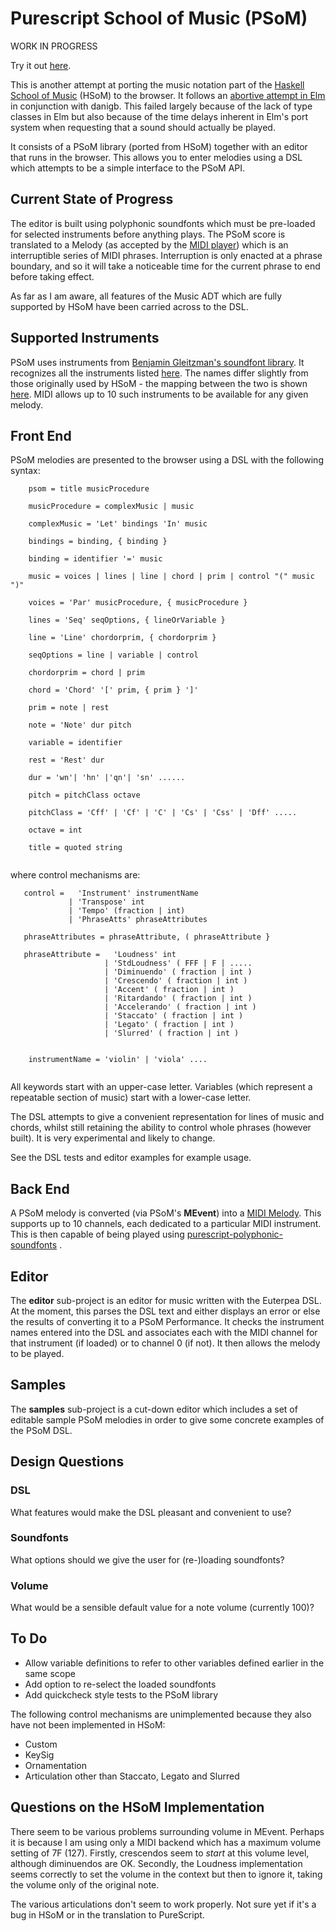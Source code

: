 Purescript School of Music (PSoM)
=================================

WORK IN PROGRESS


Try it out [here](http://www.tradtunedb.org.uk:8600/).

This is another attempt at porting the music notation part of the [Haskell School of Music](https://github.com/Euterpea/Euterpea2) (HSoM) to the browser. It follows an [abortive attempt in Elm](https://github.com/danigb/elm-school-of-music) in conjunction with danigb.  This failed largely because of the lack of type classes in Elm but also because of the time delays inherent in Elm's port system when requesting that a sound should actually be played.

It consists of a PSoM library (ported from HSoM) together with an editor that runs in the browser. This allows you to enter melodies using a DSL which attempts to be a simple interface to the PSoM API.


Current State of Progress
-------------------------

The editor is built using polyphonic soundfonts which must be pre-loaded for selected instruments before anything plays.  The PSoM score is translated to a Melody (as accepted by the [MIDI player](https://github.com/newlandsvalley/purescript-midi-player)) which is an interruptible series of MIDI phrases.  Interruption is only enacted at a phrase boundary, and so it will take a noticeable time for the current phrase to end before taking effect. 

As far as I am aware, all features of the Music ADT which are fully supported by HSoM have been carried across to the DSL.

Supported Instruments
---------------------

PSoM uses instruments from [Benjamin Gleitzman's soundfont library](https://github.com/gleitz/midi-js-soundfonts).  It recognizes all the instruments listed [here](http://gleitz.github.io/midi-js-soundfonts/FluidR3_GM/names.json).  The names differ slightly from those originally used by HSoM - the mapping between the two is shown [here](https://github.com/newlandsvalley/purescript-school-of-music/blob/master/HSoM_INSTRUMENTS.md).  MIDI allows up to 10 such instruments to be available for any given melody.

Front End
---------

PSoM melodies are presented to the browser using a DSL with the following syntax:

``` 
    psom = title musicProcedure

    musicProcedure = complexMusic | music
    
    complexMusic = 'Let' bindings 'In' music
    
    bindings = binding, { binding }
    
    binding = identifier '=' music

    music = voices | lines | line | chord | prim | control "(" music ")"

    voices = 'Par' musicProcedure, { musicProcedure }

    lines = 'Seq' seqOptions, { lineOrVariable }

    line = 'Line' chordorprim, { chordorprim }
    
    seqOptions = line | variable | control

    chordorprim = chord | prim

    chord = 'Chord' '[' prim, { prim } ']'

    prim = note | rest

    note = 'Note' dur pitch 
    
    variable = identifier

    rest = 'Rest' dur

    dur = 'wn'| 'hn' |'qn'| 'sn' ......

    pitch = pitchClass octave

    pitchClass = 'Cff' | 'Cf' | 'C' | 'Cs' | 'Css' | 'Dff' .....

    octave = int
    
    title = quoted string
    
```
where control mechanisms are:


```
   control =   'Instrument' instrumentName 
             | 'Transpose' int 
             | 'Tempo' (fraction | int) 
             | 'PhraseAtts' phraseAttributes

   phraseAttributes = phraseAttribute, ( phraseAttribute }
   
   phraseAttribute =   'Loudness' int
                     | 'StdLoudness' ( FFF | F | .....
                     | 'Diminuendo' ( fraction | int ) 
                     | 'Crescendo' ( fraction | int ) 
                     | 'Accent' ( fraction | int ) 
                     | 'Ritardando' ( fraction | int ) 
                     | 'Accelerando' ( fraction | int ) 
                     | 'Staccato' ( fraction | int ) 
                     | 'Legato' ( fraction | int ) 
                     | 'Slurred' ( fraction | int ) 
                     

    instrumentName = 'violin' | 'viola' ....                     
                     
```

All keywords start with an upper-case letter.  Variables (which represent a repeatable section of music) start with a lower-case letter.


The DSL attempts to give a convenient representation for lines of music and chords, whilst still retaining the ability to control whole phrases (however built). It is very experimental and likely to change.  

See the DSL tests and editor examples for example usage.

Back End
--------

A PSoM melody is converted (via PSoM's __MEvent__) into a [MIDI Melody](https://github.com/newlandsvalley/purescript-midi-player/blob/master/src/Data/Midi/Player/HybridPerformance.purs). This supports up to 10 channels, each dedicated to a particular MIDI instrument.  This is then capable of being played using  [purescript-polyphonic-soundfonts](https://github.com/newlandsvalley/purescript-polyphonic-soundfonts) .

Editor
------

The __editor__ sub-project is an editor for music written with the Euterpea DSL.  At the moment, this parses the DSL text and either displays an error or else the results of converting it to a PSoM Performance. It checks the instrument names entered into the DSL and associates each with the MIDI channel for that instrument (if loaded) or to channel 0 (if not). It then allows the melody to be played.

Samples
------

The __samples__ sub-project is a cut-down editor which includes a set of editable sample PSoM melodies in order to give some concrete examples of the PSoM DSL.

Design Questions
----------------

### DSL

What features would make the DSL pleasant and convenient to use?

### Soundfonts

What options should we give the user for (re-)loading soundfonts?

### Volume

What would be a sensible default value for a note volume (currently 100)?

To Do
-----

*  Allow variable definitions to refer to other variables defined earlier in the same scope
*  Add option to re-select the loaded soundfonts
*  Add quickcheck style tests to the PSoM library

The following control mechanisms are unimplemented because they also have not been implemented in HSoM:

*  Custom
*  KeySig
*  Ornamentation
*  Articulation other than Staccato, Legato and Slurred
  

Questions on the HSoM Implementation
------------------------------------


There seem to be various problems surrounding volume in MEvent.  Perhaps it is because I am using only a MIDI backend which has a maximum volume setting of 7F (127).  Firstly, crescendos seem to _start_ at this volume level, although diminuendos are OK.  Secondly, the Loudness implementation seems correctly to set the volume in the context but then to ignore it, taking the volume only of the original note.

The various articulations don't seem to work properly.  Not sure yet if it's a bug in HSoM or in the translation to PureScript.


